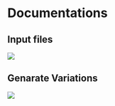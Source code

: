 # Documentations

## Input files
![](https://i.imgur.com/BzJtGiE.png)

## Genarate Variations
![](https://i.imgur.com/hs6Y8DG.png)









